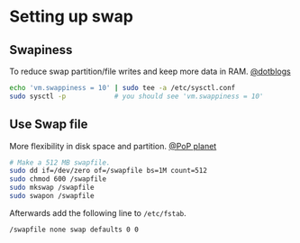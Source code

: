 # Setting up swap


<!--more-->

## Swapiness

To reduce swap partition/file writes and keep more data in RAM. [@dotblogs](https://dotblogs.com.tw/grayyin/2018/01/10/135915)

```bash
echo 'vm.swappiness = 10' | sudo tee -a /etc/sysctl.conf
sudo sysctl -p            # you should see 'vm.swappiness = 10'
```

## Use Swap file

More flexibility in disk space and partition. [@PoP planet](https://pop-planet.info/wiki/index.php?title=Swapfile)

```bash
# Make a 512 MB swapfile.
sudo dd if=/dev/zero of=/swapfile bs=1M count=512
sudo chmod 600 /swapfile
sudo mkswap /swapfile
sudo swapon /swapfile
```

Afterwards add the following line to `/etc/fstab`.

```text
/swapfile none swap defaults 0 0
```

